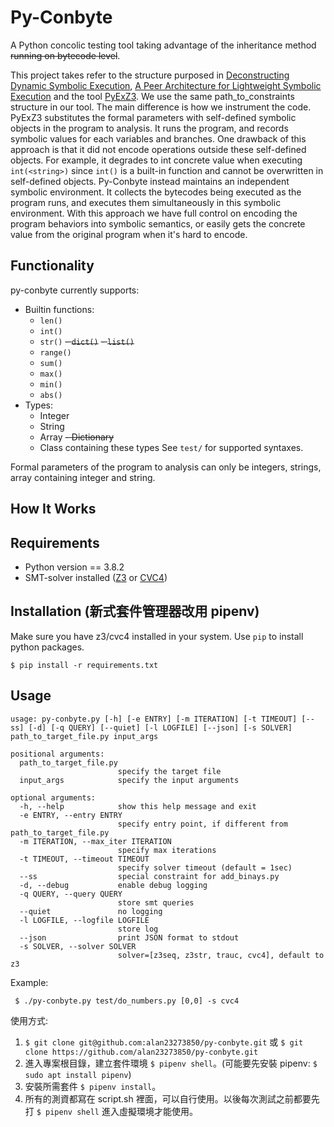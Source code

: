 # Py-Conbyte

A Python concolic testing tool taking advantage of the inheritance method ~~running on bytecode level~~.

This project takes refer to the structure purposed in
[Deconstructing Dynamic Symbolic Execution](http://research.microsoft.com/apps/pubs/?id=233035),
[A Peer Architecture for Lightweight Symbolic Execution](http://hoheinzollern.files.wordpress.com/2008/04/seer1.pdf)
and the tool [PyExZ3](https://github.com/GroundPound/PyExZ3).
We use the same path_to_constraints structure in our tool.
The main difference is how we instrument the code.
PyExZ3 substitutes the formal parameters with self-defined symbolic objects
in the program to analysis. It runs the program, and records symbolic values
for each variables and branches. One drawback of this approach is that
it did not encode operations outside these self-defined objects. For example, it
degrades to int concrete value when executing `int(<string>)` since `int()` is a
built-in function and cannot be overwritten in self-defined objects.
Py-Conbyte instead maintains an independent symbolic environment.
It collects the bytecodes being executed as the program runs, and
executes them simultaneously in this symbolic environment. With this approach
we have full control on encoding the program behaviors into symbolic semantics,
or easily gets the concrete value from the original program when it's hard
to encode.

## Functionality

py-conbyte currently supports:
- Builtin functions:
  - `len()`
  - `int()`
  - `str()`
  ~~- `dict()`~~
  ~~- `list()`~~
  - `range()`
  - `sum()`
  - `max()`
  - `min()`
  - `abs()`
- Types:
  - Integer
  - String
  - Array
  ~~- Dictionary~~
  - Class containing these types
See `test/` for supported syntaxes.

Formal parameters of the program to analysis can only be integers,
strings, array containing integer and string.

## How It Works

## Requirements
- Python version == 3.8.2
- SMT-solver installed ([Z3](https://github.com/Z3Prover/z3) or [CVC4](https://github.com/CVC4/CVC4))

## Installation (新式套件管理器改用 pipenv)
Make sure you have z3/cvc4 installed in your system.
Use `pip` to install python packages.
```
$ pip install -r requirements.txt
```

## Usage
```
usage: py-conbyte.py [-h] [-e ENTRY] [-m ITERATION] [-t TIMEOUT] [--ss] [-d] [-q QUERY] [--quiet] [-l LOGFILE] [--json] [-s SOLVER] path_to_target_file.py input_args

positional arguments:
  path_to_target_file.py
                        specify the target file
  input_args            specify the input arguments

optional arguments:
  -h, --help            show this help message and exit
  -e ENTRY, --entry ENTRY
                        specify entry point, if different from path_to_target_file.py
  -m ITERATION, --max_iter ITERATION
                        specify max iterations
  -t TIMEOUT, --timeout TIMEOUT
                        specify solver timeout (default = 1sec)
  --ss                  special constraint for add_binays.py
  -d, --debug           enable debug logging
  -q QUERY, --query QUERY
                        store smt queries
  --quiet               no logging
  -l LOGFILE, --logfile LOGFILE
                        store log
  --json                print JSON format to stdout
  -s SOLVER, --solver SOLVER
                        solver=[z3seq, z3str, trauc, cvc4], default to z3
```

Example:
```
 $ ./py-conbyte.py test/do_numbers.py [0,0] -s cvc4
```

使用方式:
1. `$ git clone git@github.com:alan23273850/py-conbyte.git` 或 `$ git clone https://github.com/alan23273850/py-conbyte.git`
2. 進入專案根目錄，建立套件環境 `$ pipenv shell`。(可能要先安裝 pipenv: `$ sudo apt install pipenv`)
3. 安裝所需套件 `$ pipenv install`。
4. 所有的測資都寫在 script.sh 裡面，可以自行使用。以後每次測試之前都要先打 `$ pipenv shell` 進入虛擬環境才能使用。
